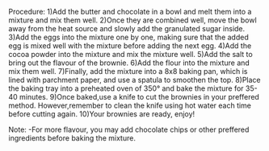 Procedure:
1)Add the butter and chocolate in a bowl and melt them into a mixture and mix them well.
2)Once they are combined well, move the bowl away from the heat source and slowly add the granulated sugar inside.
3)Add the eggs into the mixture one by one, making sure that the added egg is mixed well with the mixture before adding the next egg.
4)Add the cocoa powder into the mixture and mix the mixture well.
5)Add the salt to bring out the flavour of the brownie.
6)Add the flour into the mixture and mix them well.
7)Finally, add the mixture into a 8x8 baking pan, which is lined with parchment paper, and use a spatula to smoothen the top.
8)Place the baking tray into a preheated oven of 350° and bake the mixture for 35-40 minutes.
9)Once baked,use a knife to cut the brownies in your preffered method. However,remember to clean the knife using hot water each time before cutting again. 
10)Your brownies are ready, enjoy!

Note:
-For more flavour, you may add chocolate chips or other preffered ingredients before baking the mixture.